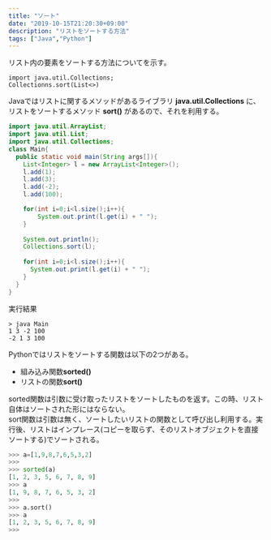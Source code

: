 ```yaml
---
title: "ソート"
date: "2019-10-15T21:20:30+09:00"
description: "リストをソートする方法"
tags: ["Java","Python"]
---
```


リスト内の要素をソートする方法についてを示す。

<div class="note_content_by_programming_language" id="note_content_Java">

```
import java.util.Collections;
Collectionns.sort(List<>)
```

Javaではリストに関するメソッドがあるライブラリ **java.util.Collections** に、リストをソートするメソッド **sort()** があるので、それを利用する。  

```java
import java.util.ArrayList;
import java.util.List;
import java.util.Collections;
class Main{
  public static void main(String args[]){
    List<Integer> l = new ArrayList<Integer>();
    l.add(1);
    l.add(3);
    l.add(-2);
    l.add(100);

    for(int i=0;i<l.size();i++){
        System.out.print(l.get(i) + " ");
    }
    
    System.out.println();
    Collections.sort(l);
    
    for(int i=0;i<l.size();i++){
      System.out.print(l.get(i) + " ");
    }
  }
}
```

実行結果
```
> java Main
1 3 -2 100
-2 1 3 100
```

</div>
<div class="note_content_by_programming_language" id="note_content_Python">

Pythonではリストをソートする関数は以下の2つがある。  

- 組み込み関数**sorted()**  
- リストの関数**sort()**  

sorted関数は引数に受け取ったリストをソートしたものを返す。この時、リスト自体はソートされた形にはならない。  
sort関数は引数は無く、ソートしたいリストの関数として呼び出し利用する。実行後、リストはインプレース(コピーを取らず、そのリストオブジェクトを直接ソートする)でソートされる。  

```python
>>> a=[1,9,8,7,6,5,3,2]
>>> 
>>> sorted(a)
[1, 2, 3, 5, 6, 7, 8, 9]
>>> a
[1, 9, 8, 7, 6, 5, 3, 2]
>>>
>>> a.sort()
>>> a
[1, 2, 3, 5, 6, 7, 8, 9]
>>>
```

</div>

